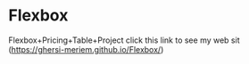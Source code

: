 # Flexbox
Flexbox+Pricing+Table+Project
 click this link to see my web sit (https://ghersi-meriem.github.io/Flexbox/)
